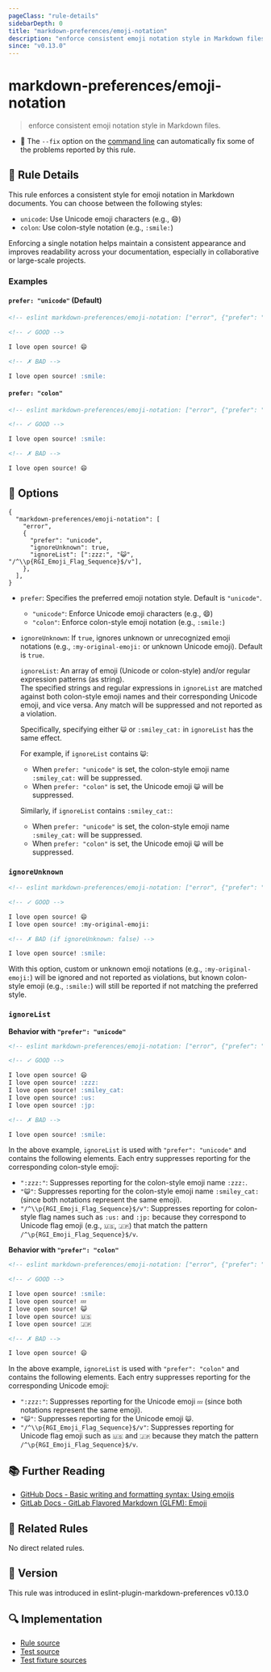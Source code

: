 ```yaml
---
pageClass: "rule-details"
sidebarDepth: 0
title: "markdown-preferences/emoji-notation"
description: "enforce consistent emoji notation style in Markdown files."
since: "v0.13.0"
---
```


# markdown-preferences/emoji-notation

> enforce consistent emoji notation style in Markdown files.

- 🔧 The `--fix` option on the [command line](https://eslint.org/docs/user-guide/command-line-interface#fixing-problems) can automatically fix some of the problems reported by this rule.

## 📖 Rule Details

This rule enforces a consistent style for emoji notation in Markdown documents. You can choose between the following styles:

- `unicode`: Use Unicode emoji characters (e.g., 😄)
- `colon`: Use colon-style notation (e.g., `:smile:`)

Enforcing a single notation helps maintain a consistent appearance and improves readability across your documentation, especially in collaborative or large-scale projects.

<!-- eslint-skip -->

### Examples

#### `prefer: "unicode"` (Default)

```md
<!-- eslint markdown-preferences/emoji-notation: ["error", {"prefer": "unicode"}] -->

<!-- ✓ GOOD -->

I love open source! 😄

<!-- ✗ BAD -->

I love open source! :smile:
```

#### `prefer: "colon"`

```md
<!-- eslint markdown-preferences/emoji-notation: ["error", {"prefer": "colon"}] -->

<!-- ✓ GOOD -->

I love open source! :smile:

<!-- ✗ BAD -->

I love open source! 😄
```

## 🔧 Options

```jsonc
{
  "markdown-preferences/emoji-notation": [
    "error",
    {
      "prefer": "unicode",
      "ignoreUnknown": true,
      "ignoreList": [":zzz:", "😺", "/^\\p{RGI_Emoji_Flag_Sequence}$/v"],
    },
  ],
}
```

- `prefer`: Specifies the preferred emoji notation style. Default is `"unicode"`.
  - `"unicode"`: Enforce Unicode emoji characters (e.g., 😄)
  - `"colon"`: Enforce colon-style emoji notation (e.g., `:smile:`)
- `ignoreUnknown`: If `true`, ignores unknown or unrecognized emoji notations (e.g., `:my-original-emoji:` or unknown Unicode emoji). Default is `true`.

  `ignoreList`: An array of emoji (Unicode or colon-style) and/or regular expression patterns (as string). \
  The specified strings and regular expressions in `ignoreList` are matched against both colon-style emoji names and their corresponding Unicode emoji, and vice versa. Any match will be suppressed and not reported as a violation.

  Specifically, specifying either `😺` or `:smiley_cat:` in `ignoreList` has the same effect.

  For example, if `ignoreList` contains `😺`:
  - When `prefer: "unicode"` is set, the colon-style emoji name `:smiley_cat:` will be suppressed.
  - When `prefer: "colon"` is set, the Unicode emoji `😺` will be suppressed.

  Similarly, if `ignoreList` contains `:smiley_cat:`:
  - When `prefer: "unicode"` is set, the colon-style emoji name `:smiley_cat:` will be suppressed.
  - When `prefer: "colon"` is set, the Unicode emoji `😺` will be suppressed.

### `ignoreUnknown`

```md
<!-- eslint markdown-preferences/emoji-notation: ["error", {"prefer": "unicode", "ignoreUnknown": true}] -->

<!-- ✓ GOOD -->

I love open source! 😄
I love open source! :my-original-emoji:

<!-- ✗ BAD (if ignoreUnknown: false) -->

I love open source! :smile:
```

With this option, custom or unknown emoji notations (e.g., `:my-original-emoji:`) will be ignored and not reported as violations, but known colon-style emoji (e.g., `:smile:`) will still be reported if not matching the preferred style.

### `ignoreList`

**Behavior with `"prefer": "unicode"`**

```md
<!-- eslint markdown-preferences/emoji-notation: ["error", {"prefer": "unicode", "ignoreList": [":zzz:", "😺", "/^\\p{RGI_Emoji_Flag_Sequence}$/v"]}] -->

<!-- ✓ GOOD -->

I love open source! 😄
I love open source! :zzz:
I love open source! :smiley_cat:
I love open source! :us:
I love open source! :jp:

<!-- ✗ BAD -->

I love open source! :smile:
```

In the above example, `ignoreList` is used with `"prefer": "unicode"` and contains the following elements. Each entry suppresses reporting for the corresponding colon-style emoji:

- `":zzz:"`: Suppresses reporting for the colon-style emoji name `:zzz:`.
- `"😺"`: Suppresses reporting for the colon-style emoji name `:smiley_cat:` (since both notations represent the same emoji).
- `"/^\\p{RGI_Emoji_Flag_Sequence}$/v"`: Suppresses reporting for colon-style flag names such as `:us:` and `:jp:` because they correspond to Unicode flag emoji (e.g., `🇺🇸`, `🇯🇵`) that match the pattern `/^\p{RGI_Emoji_Flag_Sequence}$/v`.

**Behavior with `"prefer": "colon"`**

```md
<!-- eslint markdown-preferences/emoji-notation: ["error", {"prefer": "colon", "ignoreList": [":zzz:", "😺", "/^\\p{RGI_Emoji_Flag_Sequence}$/v"]}] -->

<!-- ✓ GOOD -->

I love open source! :smile:
I love open source! 💤
I love open source! 😺
I love open source! 🇺🇸
I love open source! 🇯🇵

<!-- ✗ BAD -->

I love open source! 😄
```

In the above example, `ignoreList` is used with `"prefer": "colon"` and contains the following elements. Each entry suppresses reporting for the corresponding Unicode emoji:

- `":zzz:"`: Suppresses reporting for the Unicode emoji `💤` (since both notations represent the same emoji).
- `"😺"`: Suppresses reporting for the Unicode emoji `😺`.
- `"/^\\p{RGI_Emoji_Flag_Sequence}$/v"`: Suppresses reporting for Unicode flag emoji such as `🇺🇸` and `🇯🇵` because they match the pattern `/^\p{RGI_Emoji_Flag_Sequence}$/v`.

## 📚 Further Reading

- [GitHub Docs - Basic writing and formatting syntax: Using emojis](https://docs.github.com/en/get-started/writing-on-github/getting-started-with-writing-and-formatting-on-github/basic-writing-and-formatting-syntax?apiVersion=2022-11-28&versionId=free-pro-team%40latest&category=emojis#using-emojis)
- [GitLab Docs - GitLab Flavored Markdown (GLFM): Emoji](https://docs.gitlab.com/user/markdown/#emoji)

## 👫 Related Rules

No direct related rules.

## 🚀 Version

This rule was introduced in eslint-plugin-markdown-preferences v0.13.0

## 🔍 Implementation

- [Rule source](https://github.com/ota-meshi/eslint-plugin-markdown-preferences/blob/main/src/rules/emoji-notation.ts)
- [Test source](https://github.com/ota-meshi/eslint-plugin-markdown-preferences/blob/main/tests/src/rules/emoji-notation.ts)
- [Test fixture sources](https://github.com/ota-meshi/eslint-plugin-markdown-preferences/tree/main/tests/fixtures/rules/emoji-notation)

